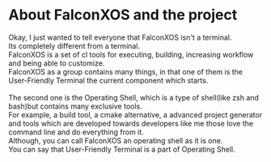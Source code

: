 # About FalconXOS and the project

Okay, I just wanted to tell everyone that FalconXOS isn't a terminal.
<br>
Its completely different from a terminal.
<br>
FalconXOS is a set of cl tools for executing, building, increasing workflow and being able to customize.
<br>
FalconXOS as a group contains many things, in that one of them is the User-Friendly Terminal the current component which starts.
<br>
<br>
The second one is the Operating Shell, which is a type of shell(like zsh and bash)but contains many exclusive tools.
<br>
For example, a build tool, a cmake alternative, a advanced project generator and tools which are developed towards developers like me those love the command line and do everything from it.
<br>
Although, you can call FalconXOS an operating shell as it is one.
<br>
You can say that User-Friendly Terminal is a part of Operating Shell.
